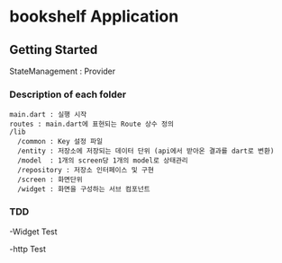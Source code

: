 # bookshelf Application



## Getting Started

StateManagement : Provider

### Description of each folder

```
main.dart : 실행 시작
routes : main.dart에 표현되는 Route 상수 정의
/lib
  /common : Key 설정 파일
  /entity : 저장소에 저장되는 데이터 단위 (api에서 받아온 결과를 dart로 변환)
  /model  : 1개의 screen당 1개의 model로 상태관리
  /repository : 저장소 인터페이스 및 구현
  /screen : 화면단위
  /widget : 화면을 구성하는 서브 컴포넌트
```

### TDD 

  -Widget Test 

  -http Test

